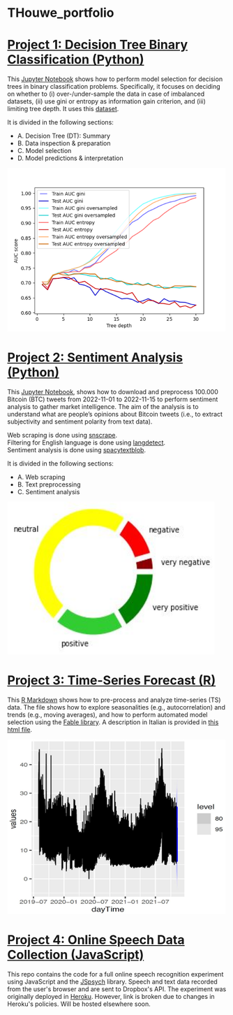 # THouwe_portfolio

# [Project 1: Decision Tree Binary Classification (Python)](https://github.com/THouwe/classification_decisionTrees_shippingData_Python)

This [Jupyter Notebook](https://github.com/THouwe/classification_decisionTrees_shippingData_Python/blob/main/shippingData_decisionTree.ipynb) shows how to perform model selection for decision trees in binary classification problems. Specifically, it focuses on deciding on whether to (i) over-/under-sample the data in case of imbalanced datasets, (ii) use gini or entropy as information gain criterion, and (iii) limiting tree depth. It uses this [dataset](https://www.kaggle.com/datasets/prachi13/customer-analytics).

It is divided in the following sections:

- A. Decision Tree (DT): Summary
- B. Data inspection & preparation
- C. Model selection
- D. Model predictions & interpretation

<img src="/images/model_comparison.png" width="500" height="375">



# [Project 2: Sentiment Analysis (Python)](https://github.com/THouwe/NLP_sentimentAnalysis_BTC_Python)

This [Jupyter Notebook](https://github.com/THouwe/NLP_sentimentAnalysis_BTC_Python/blob/main/BTC_sentiment_analysis.ipynb), shows how to download and preprocess 100.000 Bitcoin (BTC) tweets from 2022-11-01 to 2022-11-15 to perform sentiment analysis to gather market intelligence. The aim of the analysis is to understand what are people’s opinions about Bitcoin tweets (i.e., to extract subjectivity and sentiment polarity from text data).

Web scraping is done using [snscrape](https://github.com/JustAnotherArchivist/snscrape). \
Filtering for English language is done using [langdetect](https://github.com/Mimino666/langdetect). \
Sentiment analysis is done using [spacytextblob](https://github.com/SamEdwardes/spacytextblob).

It is divided in the following sections:

- A. Web scraping
- B. Text preprocessing
- C. Sentiment analysis

<img src="/images/sentiment3.JPG" width="475" height="350">



# [Project 3: Time-Series Forecast (R)](https://github.com/THouwe/timeSeriesForecasting_waterInflow_R)
This [R Markdown](https://github.com/THouwe/timeSeriesForecasting_waterInflow_R/blob/main/WaterFlow_Sector229.Rmd) shows how to pre-process and analyze time-series (TS) data. The file shows how to explore seasonalities (e.g., autocorrelation) and trends (e.g., moving averages), and how to perform automated model selection using the [Fable library](https://fable.tidyverts.org/). A description in Italian is provided in [this html file](https://github.com/THouwe/timeSeriesForecasting_waterInflow_R/blob/main/WaterFlow_Sector229.html).

<img src="/images/sector255_predictions.JPG" width="500" height="400">



# [Project 4: Online Speech Data Collection (JavaScript)](https://github.com/THouwe/timeSeriesForecasting_waterInflow_R)
This repo contains the code for a full online speech recognition experiment using JavaScript and the [JSpsych](https://www.jspsych.org/7.3/) library. Speech and text data recorded from the user's browser and are sent to Dropbox's API. The experiment was originally deployed in [Heroku](https://articulatorycontroldemo.herokuapp.com/). However, link is broken due to changes in Heroku's policies. Will be hosted elsewhere soon.


